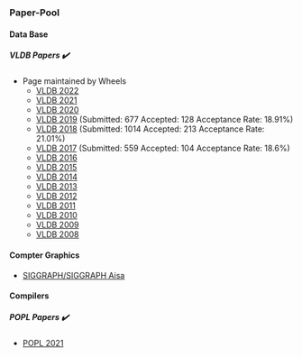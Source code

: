 ### Paper-Pool

#### Data Base

#####  VLDB Papers :heavy_check_mark:

* Page maintained by Wheels
  * [VLDB 2022](http://vldb.org/pvldb/volumes/15)  
  * [VLDB 2021](https://www.aminer.cn/conf/611e57c792c7f9be2121cf6e)
  * [VLDB 2020](http://vldb.org/pvldb/volumes/13)
  * [VLDB 2019](http://vldb.org/pvldb/volumes/12)   (Submitted:  677     Accepted:   128     Acceptance Rate:  18.91%)
  * [VLDB 2018](http://vldb.org/pvldb/volumes/11)   (Submitted:  1014    Accepted:  213    Acceptance Rate:  21.01%)
  * [VLDB 2017](http://vldb.org/pvldb/volumes/10)   (Submitted:  559     Accepted:   104    Acceptance Rate:  18.6%)
  * [VLDB 2016](http://vldb.org/pvldb/volumes/9)
  * [VLDB 2015](http://vldb.org/pvldb/volumes/8)
  * [VLDB 2014](http://vldb.org/pvldb/volumes/7)
  * [VLDB 2013](http://vldb.org/pvldb/volumes/6)
  * [VLDB 2012](http://vldb.org/pvldb/volumes/5)
  * [VLDB 2011](http://vldb.org/pvldb/volumes/4)
  * [VLDB 2010](http://vldb.org/pvldb/volumes/3)
  * [VLDB 2009](http://vldb.org/pvldb/volumes/2)
  * [VLDB 2008](http://vldb.org/pvldb/volumes/1) 

#### Compter Graphics

* [SIGGRAPH/SIGGRAPH Aisa](http://kesen.realtimerendering.com/)



#### Compilers

#####  POPL Papers :heavy_check_mark:

* [POPL 2021](https://www.aminer.cn/conf/611d03d992c7f9be21d5f64e)




  
  
  
  
  
  
  
  
  
  
